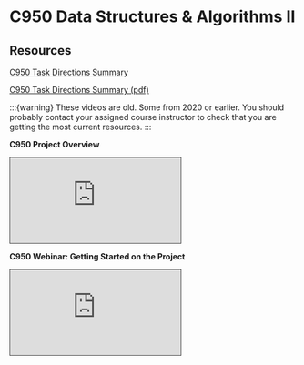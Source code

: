 # C950 Data Structures & Algorithms II

## Resources

[C950 Task Directions Summary](https://docs.google.com/document/d/1dEXC-g7Te-8opYkbmTKXH2dy2pXoD5_jhUrTeNbjG7Y/edit?usp=sharing)

[C950 Task Directions Summary (pdf)](https://github.com/ashejim/BSCS/blob/main/resources/C950_Task_Directions_summary.pdf)

:::{warning}
These videos are old. Some from 2020 or earlier. You should probably contact your assigned course instructor to check that you are getting the most current resources.
:::

**C950 Project Overview**
<iframe src="https://wgu.hosted.panopto.com/Panopto/Pages/Embed.aspx?id=0112c9eb-10f5-42fe-853b-ab440168e97f&autoplay=false&offerviewer=true&showtitle=true&showbrand=true&captions=true&interactivity=all" style="border: 1px solid #464646;" allowfullscreen allow="autoplay"></iframe>

**C950 Webinar: Getting Started on the Project**
<iframe src="https://wgu.hosted.panopto.com/Panopto/Pages/Embed.aspx?id=2ef1dff8-7cf5-4d9a-aa57-ad1900e87c2c&autoplay=false&offerviewer=true&showtitle=true&showbrand=true&captions=true&interactivity=all" style="border: 1px solid #464646;" allowfullscreen allow="autoplay"></iframe>

